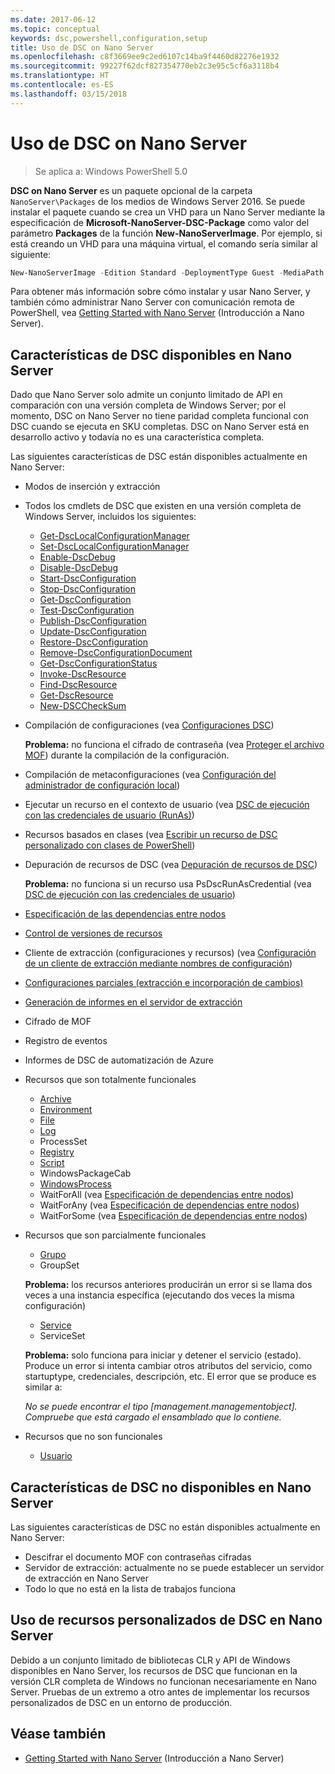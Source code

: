 ```yaml
---
ms.date: 2017-06-12
ms.topic: conceptual
keywords: dsc,powershell,configuration,setup
title: Uso de DSC on Nano Server
ms.openlocfilehash: c8f3669ee9c2ed6107c14ba9f4460d82276e1932
ms.sourcegitcommit: 99227f62dcf827354770eb2c3e95c5cf6a3118b4
ms.translationtype: HT
ms.contentlocale: es-ES
ms.lasthandoff: 03/15/2018
---
```

# <a name="using-dsc-on-nano-server"></a>Uso de DSC on Nano Server

> Se aplica a: Windows PowerShell 5.0

**DSC on Nano Server** es un paquete opcional de la carpeta `NanoServer\Packages` de los medios de Windows Server 2016. Se puede instalar el paquete cuando se crea un VHD para un Nano Server mediante la especificación de **Microsoft-NanoServer-DSC-Package** como valor del parámetro **Packages** de la función **New-NanoServerImage**. Por ejemplo, si está creando un VHD para una máquina virtual, el comando sería similar al siguiente:

```powershell
New-NanoServerImage -Edition Standard -DeploymentType Guest -MediaPath f:\ -BasePath .\Base -TargetPath .\Nano1\Nano.vhd -ComputerName Nano1 -Packages Microsoft-NanoServer-DSC-Package
```

Para obtener más información sobre cómo instalar y usar Nano Server, y también cómo administrar Nano Server con comunicación remota de PowerShell, vea [Getting Started with Nano Server](https://technet.microsoft.com/library/mt126167.aspx) (Introducción a Nano Server).


## <a name="dsc-features-available-on-nano-server"></a>Características de DSC disponibles en Nano Server

 Dado que Nano Server solo admite un conjunto limitado de API en comparación con una versión completa de Windows Server; por el momento, DSC on Nano Server no tiene paridad completa funcional con DSC cuando se ejecuta en SKU completas. DSC on Nano Server está en desarrollo activo y todavía no es una característica completa.
 
 Las siguientes características de DSC están disponibles actualmente en Nano Server: 


* Modos de inserción y extracción

* Todos los cmdlets de DSC que existen en una versión completa de Windows Server, incluidos los siguientes: 
  * [Get-DscLocalConfigurationManager](https://technet.microsoft.com/library/dn407378.aspx)
  * [Set-DscLocalConfigurationManager](https://technet.microsoft.com/library/dn521621.aspx)     
  * [Enable-DscDebug](https://technet.microsoft.com/en-us/library/mt517870.aspx)
  * [Disable-DscDebug](https://technet.microsoft.com/en-us/library/mt517872.aspx)       
  * [Start-DscConfiguration](https://technet.microsoft.com/en-us/library/dn521623.aspx)
  * [Stop-DscConfiguration](https://technet.microsoft.com/en-us/library/mt143542.aspx)
  * [Get-DscConfiguration](https://technet.microsoft.com/en-us/library/dn407379.aspx)
  * [Test-DscConfiguration](https://technet.microsoft.com/en-us/library/dn407382.aspx)      
  * [Publish-DscConfiguration](https://technet.microsoft.com/en-us/library/mt517875.aspx) 
  * [Update-DscConfiguration](https://technet.microsoft.com/en-us/library/mt143541.aspx)
  * [Restore-DscConfiguration](https://technet.microsoft.com/en-us/library/dn407383.aspx)
  * [Remove-DscConfigurationDocument](https://technet.microsoft.com/en-us/library/mt143544.aspx)
  * [Get-DscConfigurationStatus](https://technet.microsoft.com/en-us/library/mt517868.aspx)
  * [Invoke-DscResource](https://technet.microsoft.com/en-us/library/mt517869.aspx)
  * [Find-DscResource](https://technet.microsoft.com/en-us/library/mt517874.aspx)
  * [Get-DscResource](https://technet.microsoft.com/en-us/library/dn521625.aspx)
  * [New-DSCCheckSum](https://technet.microsoft.com/en-us/library/dn521622.aspx)    

* Compilación de configuraciones (vea [Configuraciones DSC](configurations.md))

  **Problema:** no funciona el cifrado de contraseña (vea [Proteger el archivo MOF](securemof.md)) durante la compilación de la configuración.

* Compilación de metaconfiguraciones (vea [Configuración del administrador de configuración local](metaConfig.md))

* Ejecutar un recurso en el contexto de usuario (vea [DSC de ejecución con las credenciales de usuario (RunAs)](runAsUser.md))

* Recursos basados en clases (vea [Escribir un recurso de DSC personalizado con clases de PowerShell](authoringResourceClass.md))

* Depuración de recursos de DSC (vea [Depuración de recursos de DSC](debugresource.md))
  
  **Problema:** no funciona si un recurso usa PsDscRunAsCredential (vea [DSC de ejecución con las credenciales de usuario](runAsUser.md))

* [Especificación de las dependencias entre nodos](crossNodeDependencies.md) 

* [Control de versiones de recursos](sxsResource.md)

* Cliente de extracción (configuraciones y recursos) (vea [Configuración de un cliente de extracción mediante nombres de configuración](pullClientConfigNames.md))

* [Configuraciones parciales (extracción e incorporación de cambios)](partialConfigs.md)

* [Generación de informes en el servidor de extracción](reportServer.md) 

* Cifrado de MOF

* Registro de eventos

* Informes de DSC de automatización de Azure

* Recursos que son totalmente funcionales
  * [Archive](archiveResource.md)
  * [Environment](environmentResource.md)
  * [File](fileResource.md)
  * [Log](logResource.md)
  * ProcessSet
  * [Registry](registryResource.md)
  * [Script](scriptResource.md)
  * WindowsPackageCab
  * [WindowsProcess](windowsProcessResource.md)
  * WaitForAll (vea [Especificación de dependencias entre nodos](crossNodeDependencies.md))
  * WaitForAny (vea [Especificación de dependencias entre nodos](crossNodeDependencies.md))
  * WaitForSome (vea [Especificación de dependencias entre nodos](crossNodeDependencies.md))

* Recursos que son parcialmente funcionales
  * [Grupo](groupResource.md)
  * GroupSet
  
  **Problema:** los recursos anteriores producirán un error si se llama dos veces a una instancia específica (ejecutando dos veces la misma configuración)
  
  * [Service](serviceResource.md)
  * ServiceSet
  
  **Problema:** solo funciona para iniciar y detener el servicio (estado). Produce un error si intenta cambiar otros atributos del servicio, como startuptype, credenciales, descripción, etc. El error que se produce es similar a:
  
  *No se puede encontrar el tipo [management.managementobject]. Compruebe que está cargado el ensamblado que lo contiene.*
  
* Recursos que no son funcionales
  * [Usuario](userResource.md)
  

## <a name="dsc-features-not-available-on-nano-server"></a>Características de DSC no disponibles en Nano Server

Las siguientes características de DSC no están disponibles actualmente en Nano Server:

* Descifrar el documento MOF con contraseñas cifradas 
* Servidor de extracción: actualmente no se puede establecer un servidor de extracción en Nano Server
* Todo lo que no está en la lista de trabajos funciona

## <a name="using-custom-dsc-resources-on-nano-server"></a>Uso de recursos personalizados de DSC en Nano Server
 
Debido a un conjunto limitado de bibliotecas CLR y API de Windows disponibles en Nano Server, los recursos de DSC que funcionan en la versión CLR completa de Windows no funcionan necesariamente en Nano Server. Pruebas de un extremo a otro antes de implementar los recursos personalizados de DSC en un entorno de producción.

## <a name="see-also"></a>Véase también
- [Getting Started with Nano Server](https://technet.microsoft.com/library/mt126167.aspx) (Introducción a Nano Server)

